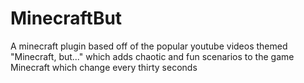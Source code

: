 # MinecraftBut
A minecraft plugin based off of the popular youtube videos themed "Minecraft, but..." which adds chaotic and fun scenarios to the game Minecraft which change every thirty seconds
